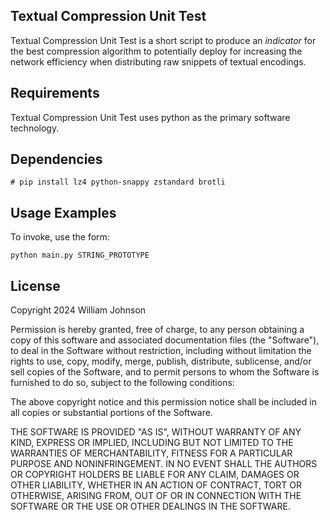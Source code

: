 ## Textual Compression Unit Test

Textual Compression Unit Test is a short script to produce an _indicator_ for the best compression algorithm to potentially deploy for increasing the network efficiency when distributing raw snippets of textual encodings.

## Requirements

Textual Compression Unit Test uses python as the primary software technology.

## Dependencies

```
# pip install lz4 python-snappy zstandard brotli
```

## Usage Examples

To invoke, use the form:

```
python main.py STRING_PROTOTYPE
```

## License

Copyright 2024 William Johnson

Permission is hereby granted, free of charge, to any person obtaining a copy of this software and associated documentation files (the "Software"), to deal in the Software without restriction, including without limitation the rights to use, copy, modify, merge, publish, distribute, sublicense, and/or sell copies of the Software, and to permit persons to whom the Software is furnished to do so, subject to the following conditions:

The above copyright notice and this permission notice shall be included in all copies or substantial portions of the Software.

THE SOFTWARE IS PROVIDED "AS IS", WITHOUT WARRANTY OF ANY KIND, EXPRESS OR IMPLIED, INCLUDING BUT NOT LIMITED TO THE WARRANTIES OF MERCHANTABILITY, FITNESS FOR A PARTICULAR PURPOSE AND NONINFRINGEMENT. IN NO EVENT SHALL THE AUTHORS OR COPYRIGHT HOLDERS BE LIABLE FOR ANY CLAIM, DAMAGES OR OTHER LIABILITY, WHETHER IN AN ACTION OF CONTRACT, TORT OR OTHERWISE, ARISING FROM, OUT OF OR IN CONNECTION WITH THE SOFTWARE OR THE USE OR OTHER DEALINGS IN THE SOFTWARE.
